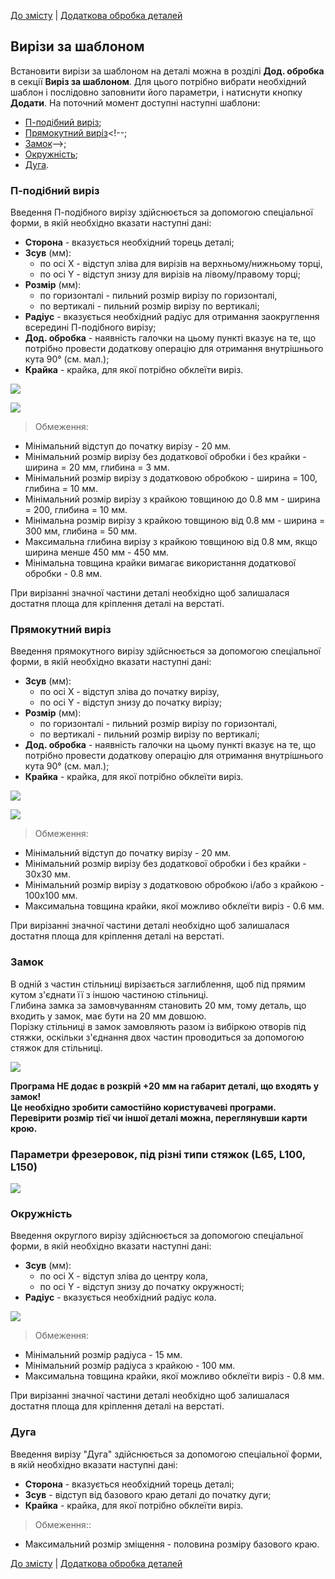 [До змісту](/service/doc/?cid=stol) | [Додаткова обробка деталей](/service/doc/?cid=stol&s=detail-additives)
## Вирізи за шаблоном

Встановити вирізи за шаблоном на деталі можна в розділі **Дод. обробка** в секції **Виріз за шаблоном**.
Для цього потрібно вибрати необхідний шаблон і послідовно заповнити його параметри, і натиснути кнопку **Додати**.
На поточний момент доступні наступні шаблони:

- [П-подібний виріз](#uShaped);
- [Прямокутний виріз](#rectangular)<!--;
- [Замок](#lock)-->;
- [Окружність](#circle);
- [Дуга](#arc).

<a name="uShaped"/>

### П-подібний виріз

Введення П-подібного вирізу здійснюється за допомогою спеціальної форми, в якій необхідно вказати наступні дані:

- __Сторона__ - вказується необхідний торець деталі;
- __Зсув__ (мм):
  - по осі X - відступ зліва для вирізів на верхньому/нижньому торці,
  - по осі Y - відступ знизу для вирізів на лівому/правому торці;
- __Розмір__ (мм):
  - по горизонталі - пильний розмір вирізу по горизонталі,
  - по вертикалі - пильний розмір вирізу по вертикалі;
- __Радіус__ - вказується необхідний радіус для отримання заокруглення всередині П-подібного вирізу;
- __Дод. обробка__ - наявність галочки на цьому пункті вказує на те, що потрібно провести додаткову операцію для отримання внутрішнього кута 90&deg; (см. мал.);
- __Крайка__ - крайка, для якої потрібно обклеїти виріз.

![](/service/doc/img/shapeByPattern-uShaped.png)

![](/service/doc/img/shapeByPattern-uShaped-ext.png)

> Обмеження:
>
- Мінімальний відступ до початку вирізу - 20 мм.
- Мінімальний розмір вирізу без додаткової обробки і без крайки - ширина = 20 мм, глибина = 3 мм.
- Мінімальний розмір вирізу з додатковою обробкою - ширина = 100, глибина = 10 мм.
- Мінімальний розмір вирізу з крайкою товщиною до 0.8 мм - ширина = 200, глибина = 1<!--2-->0 мм.
- Мінімальна розмір вирізу з крайкою товщиною від 0.8 мм - ширина = 300 мм, глибина = 50 мм.
- Максимальна глибина вирізу з крайкою товщиною від 0.8 мм, якщо ширина менше 450 мм - 450 мм.
- Мінімальна товщина крайки вимагає використання додаткової обробки - 0.8 мм.
>
При вирізанні значної частини деталі необхідно щоб залишалася достатня площа для кріплення деталі на верстаті.

<a name="rectangular"/>

### Прямокутний виріз

Введення прямокутного вирізу здійснюється за допомогою спеціальної форми, в якій необхідно вказати наступні дані:

- __Зсув__ (мм):
  - по осі X - відступ зліва до початку вирізу,
  - по осі Y - відступ знизу до початку вирізу;
- __Розмір__ (мм):
  - по горизонталі - пильний розмір вирізу по горизонталі,
  - по вертикалі - пильний розмір вирізу по вертикалі;
- __Дод. обробка__ - наявність галочки на цьому пункті вказує на те, що потрібно провести додаткову операцію для отримання внутрішнього кута 90&deg; (см. мал.);
- __Крайка__ - крайка, для якої потрібно обклеїти виріз.

![](/service/doc/img/shapeByPattern-rectangular.png)

![](/service/doc/img/shapeByPattern-rectangular-ext.png)

> Обмеження:
>
- Мінімальний відступ до початку вирізу - 20 мм.
- Мінімальний розмір вирізу без додаткової обробки і без крайки - 30х30 мм.
- Мінімальний розмір вирізу з додатковою обробкою і/або з крайкою - 100х100 мм.
- Максимальна товщина крайки, якої можливо обклеїти виріз - 0.6 мм.
>
При вирізанні значної частини деталі необхідно щоб залишалася достатня площа для кріплення деталі на верстаті.


### Замок

В одній з частин стільниці вирізається заглиблення, щоб під прямим кутом з'єднати її з іншою частиною стільниці.<br>
Глибина замка за замовчуванням становить 20 мм, тому деталь, що входить у замок, має бути на 20 мм довшою.<br>
Порізку стільниці в замок замовляють разом із вибіркою отворів під стяжки, оскільки з'єднання двох частин проводиться за допомогою стяжок для стільниці.

![](/store/Items/libs/doc_pictures/scrinu/замок.png)

<b>Програма НЕ додає в розкрій +20 мм на габарит деталі, що входять у замок!<br>
Це необхідно зробити самостійно користувачеві програми.<br>
Перевірити розмір тієї чи іншої деталі можна, переглянувши карти крою.</b>

### Параметри фрезеровок, під різні типи стяжок (L65, L100, L150)
![](/store/Items/libs/doc_pictures/scrinu/zamok2.jpg)
<!--
<a name="lock"/>

### Замок

Введення замку здійснюється за допомогою спеціальної форми, в якій необхідно вказати наступні дані:

- __Тип__ Тип выреза замка. Возможные значения:
  - Внешний,
  - Внутренний;
- __Позиция__ Позиция замка относительно детали. Возможные значения:
  - Левый,
  - Правый;
- __Тип крепежа__ - Тип крепежей для соединения деталей с замками. Возможные значения:
  - L65,
  - L100,
  - L150;
- __Количество крепежей__ - количество соединительных крепежей. Возможные значения:
  - 2,
  - 3;
- __Привязка к детали__ - Необязательное поле. Связывает две детали, создавая замок на привязываемой детали с соответствующими значениями для их соединения.

![](/service/doc/img/shapeByPattern-lock.png)

> Ограничения:
>
 - Невозможно создание замка на детали с высотой большей чем ширина.
 - Невозможно создание замка со стороны с прилегающими обработками углов.
-->

<a name="circle"/>

### Окружність

Введення округлого вирізу здійснюється за допомогою спеціальної форми, в якій необхідно вказати наступні дані:

- __Зсув__ (мм):
  - по осі X - відступ зліва до центру кола,
  - по осі Y - відступ знизу до початку окружності;
- __Радіус__ - вказується необхідний радіус кола.

![](/service/doc/img/shapeByPattern-circle.png)

> Обмеження:
>
- Мінімальний розмір радіуса - 15 мм.
- Мінімальний розмір радіуса з крайкою - 100 мм.
- Максимальна товщина крайки, якої можливо обклеїти виріз - 0.8 мм.
>
При вирізанні значної частини деталі необхідно щоб залишалася достатня площа для кріплення деталі на верстаті.

<a name="arc"/>

### Дуга

Введення вирізу "Дуга" здійснюється за допомогою спеціальної форми, в якій необхідно вказати наступні дані:

- __Сторона__ - вказується необхідний торець деталі;
- __Зсув__ - відступ від базового краю деталі до початку дуги;
- __Крайка__ - крайка, для якої потрібно обклеїти виріз.

> Обмеження::
>
- Максимальний розмір зміщення - половина розміру базового краю.


[До змісту](/service/doc/?cid=dsp) | [Додаткова обробка деталей](/service/doc/?cid=dsp&s=detail-additives)
